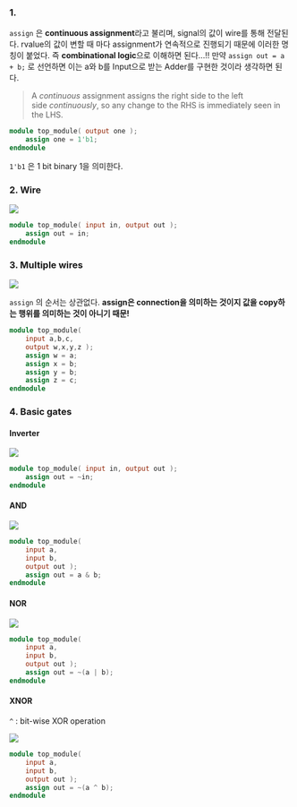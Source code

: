 ### 1.
`assign` 은 **continuous assignment**라고 불리며, signal의 값이 wire를 통해 전달된다. rvalue의 값이 변할 때 마다 assignment가 연속적으로 진행되기 때문에 이러한 명칭이 붙었다.
즉 **combinational logic**으로 이해하면 된다...!!
만약 `assign out = a + b;` 로 선언하면 이는 a와 b를 Input으로 받는 Adder를 구현한 것이라 생각하면 된다.
> A _continuous_ assignment assigns the right side to the left side _continuously_, so any change to the RHS is immediately seen in the LHS.

```verilog
module top_module( output one );
    assign one = 1'b1;
endmodule
```

`1'b1` 은 1 bit binary 1을 의미한다.
### 2. Wire
![](https://i.imgur.com/oAcIWmo.png)

```verilog
module top_module( input in, output out );
	assign out = in;
endmodule
```

### 3. Multiple wires
![](https://i.imgur.com/n10gMMn.png)

`assign` 의 순서는 상관없다. **assign은 connection을 의미하는 것이지 값을 copy하는 행위를 의미하는 것이 아니기 때문!** 

```verilog
module top_module( 
    input a,b,c,
    output w,x,y,z );
	assign w = a;
    assign x = b;
    assign y = b;
    assign z = c;
endmodule
```

### 4. Basic gates
#### Inverter
![](https://i.imgur.com/9u6tdDt.png)

```verilog
module top_module( input in, output out );
	assign out = ~in;
endmodule
```

#### AND
![](https://i.imgur.com/Eg8nZNs.png)
```verilog
module top_module( 
    input a, 
    input b, 
    output out );
	assign out = a & b;
endmodule
```
#### NOR
![](https://i.imgur.com/ptG5E0E.png)

```verilog
module top_module( 
    input a, 
    input b, 
    output out );
    assign out = ~(a | b);
endmodule
```

#### XNOR
`^` : bit-wise XOR operation

![](https://i.imgur.com/6IwIjZP.png)

```verilog
module top_module( 
    input a, 
    input b, 
    output out );
    assign out = ~(a ^ b);
endmodule
```